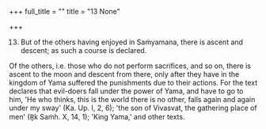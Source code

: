 +++
full_title = ""
title = "13 None"

+++


13. But of the others having enjoyed in Saṁyamana, there is ascent and descent; as such a course is declared.

Of the others, i.e. those who do not perform sacrifices, and so on, there is ascent to the moon and descent from there, only after they have in the kingdom of Yama suffered the punishments due to their actions. For the text declares that evil-doers fall under the power of Yama, and have to go to him, 'He who thinks, this is the world there is no other, falls again and again under my sway' (Ka. Up. I, 2, 6); 'the son of Vivasvat, the gathering place of men' (R̥k Saṁh. X, 14, 1); 'King Yama,' and other texts.


